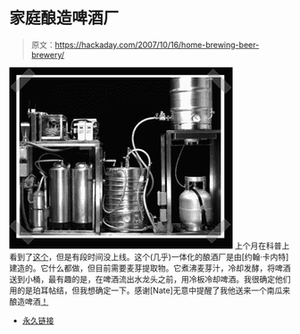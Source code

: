 # 家庭酿造啤酒厂

> 原文：<https://hackaday.com/2007/10/16/home-brewing-beer-brewery/>

![](img/913d15098662a59bffc123167bcf23d4.png)
上个月在科普上看到了[这个](http://www.popsci.com/popsci/how20/832ce78a72494110vgnvcm1000004eecbccdrcrd.html)，但是有段时间没上线。这个(几乎)一体化的酿酒厂是由[约翰·卡内特]建造的。它什么都做，但目前需要麦芽提取物。它煮沸麦芽汁，冷却发酵，将啤酒送到小桶，最有趣的是，在啤酒流出水龙头之前，用冷板冷却啤酒。我很确定他们用的是珀耳帖结，但我想确定一下。感谢[Nate]无意中提醒了我他送来一个南瓜来酿造啤酒[！](http://www.flickr.com/photos/cog_nate/sets/72157602400060222/)

*   [永久链接](http://www.popsci.com/popsci/how20/832ce78a72494110vgnvcm1000004eecbccdrcrd.html)